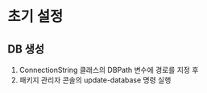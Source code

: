 # 초기 설정  

## DB 생성

1. ConnectionString 클래스의 DBPath 변수에 경로를 지정 후 
2. 패키지 관리자 콘솔의 update-database 명령 실행  
